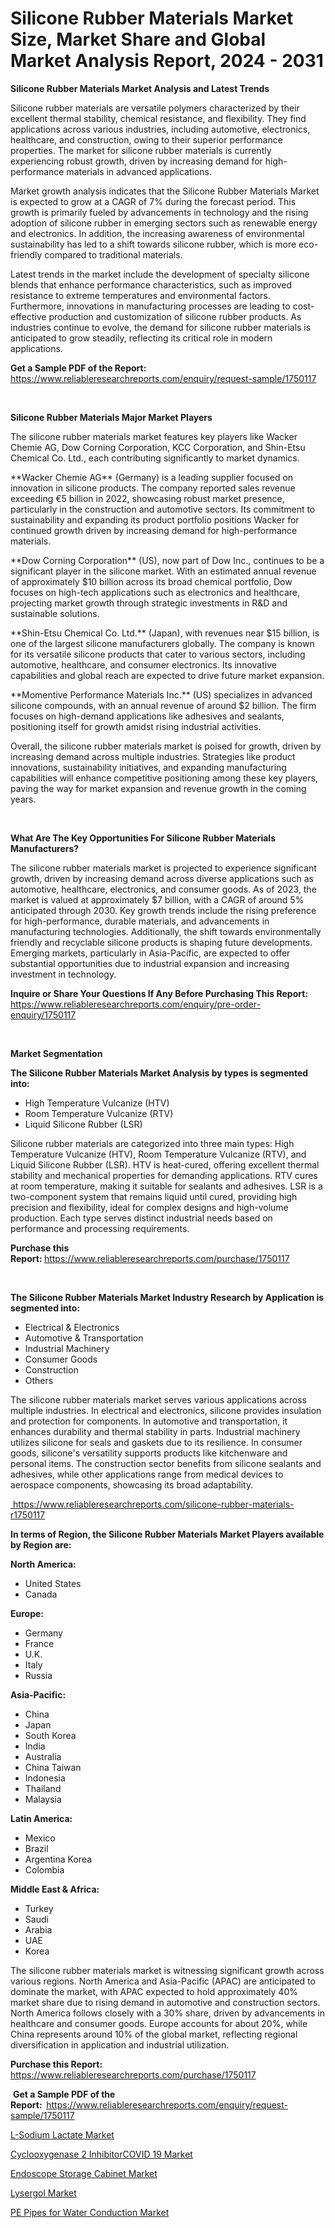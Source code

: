 <p><h1>Silicone Rubber Materials Market Size, Market Share and Global Market Analysis Report, 2024 - 2031</h1></p><p><strong>Silicone Rubber Materials Market Analysis and Latest Trends</strong></p>
<p><p>Silicone rubber materials are versatile polymers characterized by their excellent thermal stability, chemical resistance, and flexibility. They find applications across various industries, including automotive, electronics, healthcare, and construction, owing to their superior performance properties. The market for silicone rubber materials is currently experiencing robust growth, driven by increasing demand for high-performance materials in advanced applications.</p><p>Market growth analysis indicates that the Silicone Rubber Materials Market is expected to grow at a CAGR of 7% during the forecast period. This growth is primarily fueled by advancements in technology and the rising adoption of silicone rubber in emerging sectors such as renewable energy and electronics. In addition, the increasing awareness of environmental sustainability has led to a shift towards silicone rubber, which is more eco-friendly compared to traditional materials.</p><p>Latest trends in the market include the development of specialty silicone blends that enhance performance characteristics, such as improved resistance to extreme temperatures and environmental factors. Furthermore, innovations in manufacturing processes are leading to cost-effective production and customization of silicone rubber products. As industries continue to evolve, the demand for silicone rubber materials is anticipated to grow steadily, reflecting its critical role in modern applications.</p></p>
<p><strong>Get a Sample PDF of the Report:&nbsp;</strong> <a href="https://www.reliableresearchreports.com/enquiry/request-sample/1750117?utm_campaign=120&utm_medium=2&utm_source=Github&utm_content=ia&utm_term=10112024&utm_id=silicone-rubber-materials">https://www.reliableresearchreports.com/enquiry/request-sample/1750117</a></p>
<p>&nbsp;</p>
<p><strong>Silicone Rubber Materials Major Market Players</strong></p>
<p><p>The silicone rubber materials market features key players like Wacker Chemie AG, Dow Corning Corporation, KCC Corporation, and Shin-Etsu Chemical Co. Ltd., each contributing significantly to market dynamics.</p><p>**Wacker Chemie AG** (Germany) is a leading supplier focused on innovation in silicone products. The company reported sales revenue exceeding €5 billion in 2022, showcasing robust market presence, particularly in the construction and automotive sectors. Its commitment to sustainability and expanding its product portfolio positions Wacker for continued growth driven by increasing demand for high-performance materials.</p><p>**Dow Corning Corporation** (US), now part of Dow Inc., continues to be a significant player in the silicone market. With an estimated annual revenue of approximately $10 billion across its broad chemical portfolio, Dow focuses on high-tech applications such as electronics and healthcare, projecting market growth through strategic investments in R&D and sustainable solutions.</p><p>**Shin-Etsu Chemical Co. Ltd.** (Japan), with revenues near $15 billion, is one of the largest silicone manufacturers globally. The company is known for its versatile silicone products that cater to various sectors, including automotive, healthcare, and consumer electronics. Its innovative capabilities and global reach are expected to drive future market expansion.</p><p>**Momentive Performance Materials Inc.** (US) specializes in advanced silicone compounds, with an annual revenue of around $2 billion. The firm focuses on high-demand applications like adhesives and sealants, positioning itself for growth amidst rising industrial activities.</p><p>Overall, the silicone rubber materials market is poised for growth, driven by increasing demand across multiple industries. Strategies like product innovations, sustainability initiatives, and expanding manufacturing capabilities will enhance competitive positioning among these key players, paving the way for market expansion and revenue growth in the coming years.</p></p>
<p>&nbsp;</p>
<p><strong>What Are The Key Opportunities For Silicone Rubber Materials Manufacturers?</strong></p>
<p><p>The silicone rubber materials market is projected to experience significant growth, driven by increasing demand across diverse applications such as automotive, healthcare, electronics, and consumer goods. As of 2023, the market is valued at approximately $7 billion, with a CAGR of around 5% anticipated through 2030. Key growth trends include the rising preference for high-performance, durable materials, and advancements in manufacturing technologies. Additionally, the shift towards environmentally friendly and recyclable silicone products is shaping future developments. Emerging markets, particularly in Asia-Pacific, are expected to offer substantial opportunities due to industrial expansion and increasing investment in technology.</p></p>
<p><strong>Inquire or Share Your Questions If Any Before Purchasing This Report:</strong> <a href="https://www.reliableresearchreports.com/enquiry/pre-order-enquiry/1750117?utm_campaign=120&utm_medium=2&utm_source=Github&utm_content=ia&utm_term=10112024&utm_id=silicone-rubber-materials">https://www.reliableresearchreports.com/enquiry/pre-order-enquiry/1750117</a></p>
<p>&nbsp;</p>
<p><strong>Market Segmentation</strong></p>
<p><strong>The Silicone Rubber Materials Market Analysis by types is segmented into:</strong></p>
<p><ul><li>High Temperature Vulcanize (HTV)</li><li>Room Temperature Vulcanize (RTV)</li><li>Liquid Silicone Rubber (LSR)</li></ul></p>
<p><p>Silicone rubber materials are categorized into three main types: High Temperature Vulcanize (HTV), Room Temperature Vulcanize (RTV), and Liquid Silicone Rubber (LSR). HTV is heat-cured, offering excellent thermal stability and mechanical properties for demanding applications. RTV cures at room temperature, making it suitable for sealants and adhesives. LSR is a two-component system that remains liquid until cured, providing high precision and flexibility, ideal for complex designs and high-volume production. Each type serves distinct industrial needs based on performance and processing requirements.</p></p>
<p><strong>Purchase this Report:&nbsp;</strong><a href="https://www.reliableresearchreports.com/purchase/1750117?utm_campaign=120&utm_medium=2&utm_source=Github&utm_content=ia&utm_term=10112024&utm_id=silicone-rubber-materials">https://www.reliableresearchreports.com/purchase/1750117</a></p>
<p>&nbsp;</p>
<p><strong>The Silicone Rubber Materials Market Industry Research by Application is segmented into:</strong></p>
<p><ul><li>Electrical & Electronics</li><li>Automotive & Transportation</li><li>Industrial Machinery</li><li>Consumer Goods</li><li>Construction</li><li>Others</li></ul></p>
<p><p>The silicone rubber materials market serves various applications across multiple industries. In electrical and electronics, silicone provides insulation and protection for components. In automotive and transportation, it enhances durability and thermal stability in parts. Industrial machinery utilizes silicone for seals and gaskets due to its resilience. In consumer goods, silicone's versatility supports products like kitchenware and personal items. The construction sector benefits from silicone sealants and adhesives, while other applications range from medical devices to aerospace components, showcasing its broad adaptability.</p></p>
<p><a href="https://www.reliableresearchreports.com/silicone-rubber-materials-r1750117?utm_campaign=120&utm_medium=2&utm_source=Github&utm_content=ia&utm_term=10112024&utm_id=silicone-rubber-materials">&nbsp;https://www.reliableresearchreports.com/silicone-rubber-materials-r1750117</a></p>
<p><strong>In terms of Region, the Silicone Rubber Materials Market Players available by Region are:</strong></p>
<p>
    <p> <strong> North America: </strong>
        <ul>
            <li>United States</li>
            <li>Canada</li>
        </ul>
        </p> 
    <p> <strong> Europe: </strong>
        <ul>
            <li>Germany</li>
            <li>France</li>
            <li>U.K.</li>
            <li>Italy</li>
            <li>Russia</li>
        </ul>
        </p> 
    <p> <strong> Asia-Pacific: </strong>
        <ul>
            <li>China</li>
            <li>Japan</li>
            <li>South Korea</li>
            <li>India</li>
            <li>Australia</li>
            <li>China Taiwan</li>
            <li>Indonesia</li>
            <li>Thailand</li>
            <li>Malaysia</li>
        </ul>
        </p> 
    <p> <strong> Latin America: </strong>
        <ul>
            <li>Mexico</li>
            <li>Brazil</li>
            <li>Argentina Korea</li>
            <li>Colombia</li>
        </ul>
        </p> 
    <p> <strong> Middle East & Africa: </strong>
        <ul>
            <li>Turkey</li>
            <li>Saudi</li>
            <li>Arabia</li>
            <li>UAE</li>
            <li>Korea</li>
        </ul>
    </p>
    </p>
<p><p>The silicone rubber materials market is witnessing significant growth across various regions. North America and Asia-Pacific (APAC) are anticipated to dominate the market, with APAC expected to hold approximately 40% market share due to rising demand in automotive and construction sectors. North America follows closely with a 30% share, driven by advancements in healthcare and consumer goods. Europe accounts for about 20%, while China represents around 10% of the global market, reflecting regional diversification in application and industrial utilization.</p></p>
<p><strong>Purchase this Report: </strong><a href="https://www.reliableresearchreports.com/purchase/1750117?utm_campaign=120&utm_medium=2&utm_source=Github&utm_content=ia&utm_term=10112024&utm_id=silicone-rubber-materials">https://www.reliableresearchreports.com/purchase/1750117</a></p>
<p>&nbsp;<strong>Get a Sample PDF of the Report:&nbsp;&nbsp;</strong><a href="https://www.reliableresearchreports.com/enquiry/request-sample/1750117?utm_campaign=120&utm_medium=2&utm_source=Github&utm_content=ia&utm_term=10112024&utm_id=silicone-rubber-materials">https://www.reliableresearchreports.com/enquiry/request-sample/1750117</a></p>
<p><strong></strong></p>
<p><p><a href="https://www.linkedin.com/pulse/l-sodium-lactate-market-outlook-complete-industry-analysis-pnj3e?utm_campaign=120&utm_medium=2&utm_source=Github&utm_content=ia&utm_term=10112024&utm_id=silicone-rubber-materials">L-Sodium Lactate Market</a></p><p><a href="https://issuu.com/reportprime-2/docs/cyclooxygenase-2-inhibitorcovid-19-_1e0ab63f6de33f?utm_campaign=120&utm_medium=2&utm_source=Github&utm_content=ia&utm_term=10112024&utm_id=silicone-rubber-materials">Cyclooxygenase 2 InhibitorCOVID 19 Market</a></p><p><a href="https://issuu.com/reportprime-2/docs/endoscope-storage-cabinet-market-si_d3f68fcf5d13a2?utm_campaign=120&utm_medium=2&utm_source=Github&utm_content=ia&utm_term=10112024&utm_id=silicone-rubber-materials">Endoscope Storage Cabinet Market</a></p><p><a href="https://github.com/ChristianClark406/Market-Research-Report-List-1/blob/main/lysergol-market.md?utm_campaign=120&utm_medium=2&utm_source=Github&utm_content=ia&utm_term=10112024&utm_id=silicone-rubber-materials">Lysergol Market</a></p><p><a href="https://www.linkedin.com/pulse/strategic-roadmap-global-pe-pipes-water-conduction-market-jzbze?utm_campaign=120&utm_medium=2&utm_source=Github&utm_content=ia&utm_term=10112024&utm_id=silicone-rubber-materials">PE Pipes for Water Conduction Market</a></p></p>